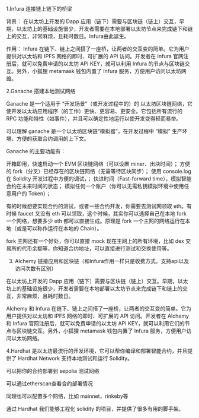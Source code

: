 
1.Infura 连接链上链下的桥梁

背景：
在以太坊上开发的 Dapp 应用（链下）需要与区块链（链上）交互，早期，以太坊上的基础设施很少，开发者需要在本地部署以太坊节点来完成链下和链上的交互，非常麻烦，且耗时数日。Infura由此诞生。

作用：
Infura 在链下、链上之间搭了一座桥，让两者的交互变的简单。它为用户提供对以太坊和 IPFS 网络的即时、可扩展的 API 访问。开发者在 Infura 官网注册后，就可以免费申请的以太坊 API KEY，就可以利用 Infura 的节点与区块链交互。另外，小狐狸 metamask 钱包内置了 Infura 服务，方便用户访问以太坊网络。

2.Ganache 搭建本地测试网络

Ganache 是一个适用于 “开发场景”（或开发过程中的）的 以太坊区块链网络，它使开发以太坊应用程序（的工作）更快、更容易、更安全。它包括所有流行的 RPC 功能和特性（如事件），并且可以确定性地运行以使开发变得轻而易举。

可以理解 ganache 是一个以太坊区块链“模拟器”，在开发过程中 “模拟” 生产环境、方便的获取合约调用的上下文。

Ganache 的主要功能有：

开箱即用，快速启动一个 EVM 区块链网络（可以设置 miner、出块时间）；
方便的 fork（分叉）已经存在的区块链网络（无需等待区块同步）；
使用 console.log 在 Solidity 开发过程中方便的调试，；
快进时间（Fast-forward time），模拟智能合约在未来时间的状态；
模拟任何一个账户（你可以无需私钥模拟环境中使用任意用户的 Token）；


有的时候想要实现合约的测试，或者一些合约开发，你需要去测试网领取 eth。有时候 faucet 又没有 eth 可以领取，这个时候，其实你可以选择自己在本地 fork 一个网络，想要多少 eth 都可以直接生成。原理是 fork 一个主网的网络运行在本地（或是可以称作运行在本地的 Chain）。

fork 主网还有一个好处，你可以直接 mock 现在主网上的所有环境，比如 dex 交易所的代币余额等，你知道合约地址，可以直接进行测试和交换使用等。


3. Alchemy 链接应用和区块链（和Infura作用一样只是收费方式，支持api以及访问次数有区别）

在以太坊上开发的 Dapp 应用（链下）需要与区块链（链上）交互。早期，以太坊上的基础设施很少，开发者需要在本地部署以太坊节点来完成链下和链上的交互，非常麻烦，且耗时数日。

Alchemy 和 Infura 在链下、链上之间搭了一座桥，让两者的交互变的简单。它为用户提供对以太坊和 IPFS 网络的即时、可扩展的 API 访问。开发者在 Alchemy 和 Infura 官网注册后，就可以免费申请的以太坊 API KEY，就可以利用它们的节点与区块链交互。另外，小狐狸 metamask 钱包内置了 Infura 服务，方便用户访问以太坊网络。


4.Hardhat 是以太坊最流行的开发环境，它可以帮你编译和部署智能合约，并且提供了 Hardhat Network 支持本地测试和运行 Solidity。

可以把你的合约部署到 sepolia 测试网络

可以通过etherscan查看合约部署情况

同理也可以配置多个网络，比如 mainnet，rinkeby等

通过 Hardhat 我们能够工程化 solidity 的项目，并提供了很多有用的脚手架。

